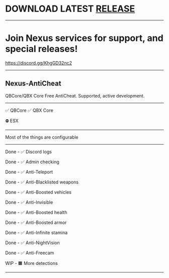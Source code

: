 # DOWNLOAD LATEST [RELEASE](https://github.com/Muffinzo/Nexus-AntiCheat/releases)

______________________

# Join Nexus services for support, and special releases!
https://discord.gg/KhgGD32nc2

______________________

## Nexus-AntiCheat
QBCore/QBX Core Free AntiCheat. Supported, active development.

______________________

✅ QBCore
✅ QBX Core

⛔ ESX

______________________

Most of the things are configurable

______________________

Done - ✅ Discord logs

Done - ✅ Admin checking

Done - ✅ Anti-Teleport

Done - ✅ Anti-Blacklisted weapons

Done - ✅ Anti-Boosted vehicles

Done - ✅ Anti-Invisible

Done - ✅ Anti-Boosted health

Done - ✅ Anti-Boosted armor

Done - ✅ Anti-Infinite stamina

Done - ✅ Anti-NightVision

Done - ✅ Anti-Freecam

WIP  - 🟧 More detections

______________________
